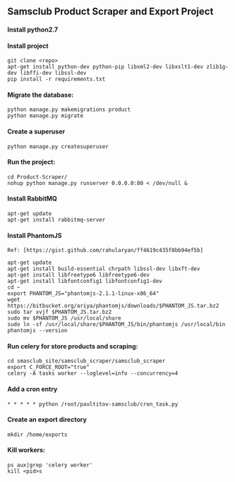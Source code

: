 ## Samsclub Product Scraper and Export Project

#### Install python2.7
#### Install project
    git clone <repo>
    apt-get install python-dev python-pip libxml2-dev libxslt1-dev zlib1g-dev libffi-dev libssl-dev
    pip install -r requirements.txt

#### Migrate the database:
    python manage.py makemigrations product
    python manage.py migrate

#### Create a superuser
    python manage.py createsuperuser

#### Run the project:
    cd Product-Scraper/
    nohup python manage.py runserver 0.0.0.0:80 < /dev/null &

#### Install RabbitMQ

    apt-get update
    apt-get install rabbitmq-server

#### Install PhantomJS
    Ref: [https://gist.github.com/rahularyan/ff4619c435f8bb94ef5b]

    apt-get update
    apt-get install build-essential chrpath libssl-dev libxft-dev
    apt-get install libfreetype6 libfreetype6-dev
    apt-get install libfontconfig1 libfontconfig1-dev
    cd ~
    export PHANTOM_JS="phantomjs-2.1.1-linux-x86_64"
    wget https://bitbucket.org/ariya/phantomjs/downloads/$PHANTOM_JS.tar.bz2
    sudo tar xvjf $PHANTOM_JS.tar.bz2
    sudo mv $PHANTOM_JS /usr/local/share
    sudo ln -sf /usr/local/share/$PHANTOM_JS/bin/phantomjs /usr/local/bin
    phantomjs --version

#### Run celery for store products and scraping:
    cd smasclub_site/samsclub_scraper/samsclub_scraper
    export C_FORCE_ROOT="true"
    celery -A tasks worker --loglevel=info --concurrency=4

#### Add a cron entry
    
    * * * * * python /root/paultitov-samsclub/cron_task.py

#### Create an export directory
    
    mkdir /home/exports
    
#### Kill workers:
    ps aux|grep 'celery worker'
    kill <pid>s
